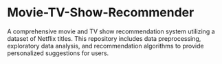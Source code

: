 # Movie-TV-Show-Recommender
 A comprehensive movie and TV show recommendation system utilizing a dataset of Netflix titles. This repository includes data preprocessing, exploratory data analysis, and recommendation algorithms to provide personalized suggestions for users.
